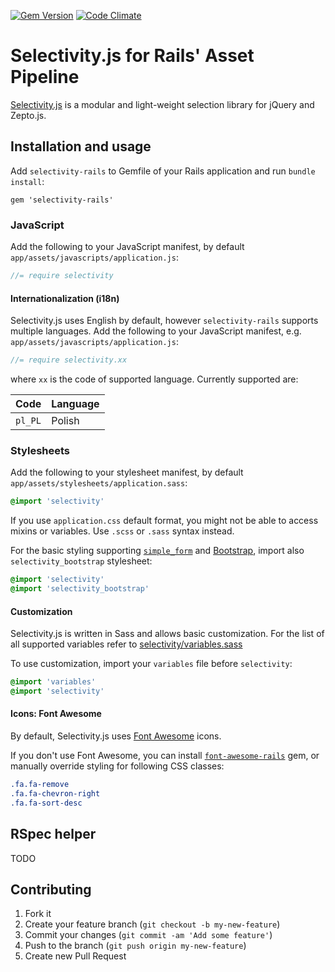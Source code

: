 [![Gem Version](https://badge.fury.io/rb/selectivity-rails.svg)](http://badge.fury.io/rb/selectivity-rails)
[![Code Climate](https://codeclimate.com/github/msx2/selectivity-rails/badges/gpa.svg)](https://codeclimate.com/github/msx2/selectivity-rails)

# Selectivity.js for Rails' Asset Pipeline

[Selectivity.js](https://github.com/arendjr/selectivity) is a modular and light-weight selection library for jQuery and Zepto.js.

## Installation and usage

Add `selectivity-rails` to Gemfile of your Rails application and run `bundle install`:

```
gem 'selectivity-rails'
```

### JavaScript
Add the following to your JavaScript manifest, by default `app/assets/javascripts/application.js`:

```javascript
//= require selectivity
```

#### Internationalization (i18n)
Selectivity.js uses English by default, however `selectivity-rails` supports multiple languages. Add the following to your JavaScript manifest, e.g. `app/assets/javascripts/application.js`:

```javascript
//= require selectivity.xx
```

where `xx` is the code of supported language. Currently supported are:

Code | Language
--- | ---
`pl_PL` | Polish

### Stylesheets
Add the following to your stylesheet manifest, by default `app/assets/stylesheets/application.sass`:

```sass
@import 'selectivity'
```

If you use `application.css` default format, you might not be able to access mixins or variables. Use `.scss` or `.sass` syntax instead.

For the basic styling supporting [`simple_form`](https://github.com/plataformatec/simple_form) and [Bootstrap](http://getbootstrap.com), import also `selectivity_bootstrap` stylesheet:

```sass
@import 'selectivity'
@import 'selectivity_bootstrap'
```

#### Customization
Selectivity.js is written in Sass and allows basic customization. For the list of all supported variables refer to [selectivity/variables.sass](https://github.com/msx2/selectivity-rails/blob/master/vendor/assets/stylesheets/selectivity/variables.sass)

To use customization, import your `variables` file before `selectivity`:

```sass
@import 'variables'
@import 'selectivity'
```

#### Icons: Font Awesome
By default, Selectivity.js uses [Font Awesome](http://fortawesome.github.io/Font-Awesome) icons.

If you don't use Font Awesome, you can install [`font-awesome-rails`](https://github.com/bokmann/font-awesome-rails) gem, or manually override styling for following CSS classes:

```sass
.fa.fa-remove
.fa.fa-chevron-right
.fa.fa-sort-desc
```

## RSpec helper
TODO

## Contributing

1. Fork it
2. Create your feature branch (`git checkout -b my-new-feature`)
3. Commit your changes (`git commit -am 'Add some feature'`)
4. Push to the branch (`git push origin my-new-feature`)
5. Create new Pull Request
